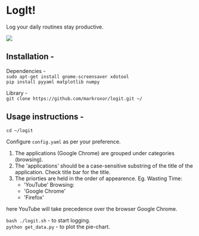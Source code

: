 # LogIt!
Log your daily routines stay productive.

![](https://github.com/markroxor/logit/raw/master/assets/piee.png)

## Installation -
Dependencies -   
`sudo apt-get install gnome-screensaver xdotool`    
`pip install pyyaml matplotlib numpy`  

Library -    
`git clone https://github.com/markroxor/logit.git ~/`           

## Usage instructions -  
`cd ~/logit`        

Configure `config.yaml` as per your preference.    
1. The applications (Google Chrome) are grouped under categories (browsing).
2. The 'applications' should be a case-sensitive substring of the title of the application.
   Check title bar for the title. 
3. The priorties are held in the order of appearence. Eg.
    Wasting Time:
    - 'YouTube'
    Browsing:
    - 'Google Chrome'
    - 'Firefox'

here YouTube will take precedence over the browser Google Chrome.





`bash ./logit.sh` - to start logging.        
`python get_data.py` - to plot the pie-chart.             
